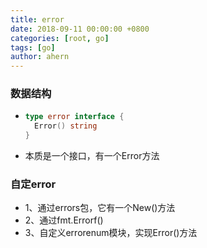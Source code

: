 ```yaml
---
title: error
date: 2018-09-11 00:00:00 +0800
categories: [root, go]
tags: [go]
author: ahern
---
```


### 数据结构

- ```go
  type error interface {
  	Error() string
  }
  ```

- 本质是一个接口，有一个Error方法

### 自定error

- 1、通过errors包，它有一个New()方法
- 2、通过fmt.Errorf()
- 3、自定义errorenum模块，实现Error()方法

